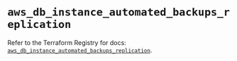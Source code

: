 # `aws_db_instance_automated_backups_replication`

Refer to the Terraform Registry for docs: [`aws_db_instance_automated_backups_replication`](https://registry.terraform.io/providers/hashicorp/aws/5.100.0/docs/resources/db_instance_automated_backups_replication).
